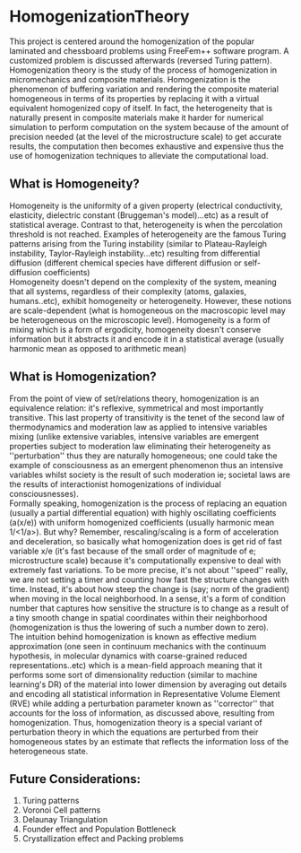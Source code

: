 # HomogenizationTheory
This project is centered around the homogenization of the popular laminated and chessboard problems using FreeFem++ software program. A customized problem is discussed afterwards (reversed Turing pattern).\
Homogenization theory is the study of the process of homogenization in micromechanics and composite materials. Homogenization is the phenomenon of buffering variation and rendering the composite material homogeneous in terms of its properties by replacing it with a virtual equivalent homogenized copy of itself. In fact, the heterogeneity that is naturally present in composite materials make it harder for numerical simulation to perform computation on the system because of the amount of precision needed (at the level of the microstructure scale) to get accurate results, the computation then becomes exhaustive and expensive thus the use of homogenization techniques to alleviate the computational load.

## What is Homogeneity?


Homogeneity is the uniformity of a given property (electrical conductivity, elasticity, dielectric constant (Bruggeman's model)...etc) as a result of statistical average. Contrast to that, heterogeneity is when the percolation threshold is not reached. Examples of heterogeneity are the famous Turing patterns arising from the Turing instability (similar to Plateau-Rayleigh instability, Taylor-Rayleigh instability...etc) resulting from differential diffusion (different chemical species have different diffusion or self-diffusion coefficients)\
Homogeneity doesn't depend on the complexity of the system, meaning that all systems, regardless of their complexity (atoms, galaxies, humans..etc), exhibit homogeneity or heterogeneity. However, these notions are scale-dependent (what is homogeneous on the macroscopic level may be heterogeneous on the microscopic level). Homogeneity is a form of mixing which is a form of ergodicity, homogeneity doesn't conserve information but it abstracts it and encode it in a statistical average (usually harmonic mean as opposed to arithmetic mean)

## What is Homogenization?

From the point of view of set/relations theory, homogenization is an equivalence relation: it's reflexive, symmetrical and most importantly transitive. This last property of transitivity is the tenet of the second law of thermodynamics and moderation law as applied to intensive variables mixing (unlike extensive variables, intensive variables are emergent properties subject to moderation law eliminating their heterogeneity as ''perturbation'' thus they are naturally homogeneous; one could take the example of consciousness as an emergent phenomenon thus an intensive variables whilst society is the result of such moderation ie; societal laws are the results of interactionist homogenizations of individual consciousnesses).\
Formally speaking, homogenization is the process of replacing an equation (usually a partial differential equation) with highly oscillating coefficients (a(x/e)) with uniform homogenized coefficients (usually harmonic mean 1/<1/a>). But why? Remember, rescaling/scaling is a form of acceleration and deceleration, so basically what homogenization does is get rid of fast variable x/e (it's fast because of the small order of magnitude of e; microstructure scale) because it's computationally expensive to deal with extremely fast variations. To be more precise, it's not about ''speed'' really, we are not setting a timer and counting how fast the structure changes with time. Instead, it's about how steep the change is (say; norm of the gradient) when moving in the local neighborhood. In a sense, it's a form of condition number that captures how sensitive the structure is to change as a result of a tiny smooth change in spatial coordinates within their neighborhood (homogenization is thus the lowering of such a number down to zero).\
The intuition behind homogenization is known as effective medium approximation (one seen in continuum mechanics with the continuum hypothesis, in molecular dynamics with coarse-grained reduced representations..etc) which is a mean-field approach meaning that it performs some sort of dimensionality reduction (similar to machine learning's DR) of the material into lower dimension by averaging out details and encoding all statistical information in Representative Volume Element (RVE) while adding a perturbation parameter known as ''corrector'' that accounts for the loss of information, as discussed above, resulting from homogenization. Thus, homogenization theory is a special variant of perturbation theory in which the equations are perturbed from their homogeneous states by an estimate that reflects the information loss of the heterogeneous state.

## Future Considerations: 
1. Turing patterns
2. Voronoi Cell patterns
3. Delaunay Triangulation
4. Founder effect and Population Bottleneck
5. Crystallization effect and Packing problems
